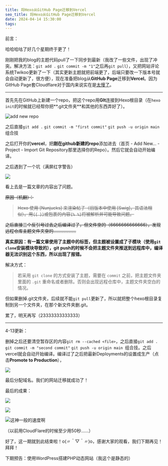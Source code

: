 ```yaml
---
title: 将Hexo从GitHub Page迁移到Vercel
seo_title: 将Hexo从GitHub Page迁移到Vercel
date: 2024-04-14 15:30:00
tags:
---
```

前言：

哈哈哈咕了好几个星期终于更了！

刚刚把我的blog的主题代码pull了一下同步到最新（我改了一些文件，出现了冲突。解决方法：`git add .` `git commit -m "1"`之后再`git pull`），又把网站评论系统Twikoo更新了一下（其实更新主题就把前端更了，后端只要改一下版本号就会自动更新了，很方便），现在准备把blog从**GitHub Page**迁移到**Vercel**。因为GitHub Page套Cloudflare对于国内来说实在是<u>太慢了</u>。

------

首先先在GitHub上新建一个repo，把这个repo用**GIt**连接到Hexo根目录（在`hexo init`的时候就已经帮你把**.git文件夹**和其他的东西弄好了）。

![add new repo](https://pic.imgdb.cn/item/6619329168eb935713c570c3.png)

之后直接`git add .` `git commit -m "first commit"` `git push -u origin main `组合技

之后打开你的**vercel**，把**刚在github新建的repo**添加进去（首页 - Add New... - Project - Import Git Repository那里选择你的Repo）。然后它就会自动开始编译。

之后遇到了一个坑（满屏红字警告）

![](https://pic.imgdb.cn/item/6619374968eb935713cbd57d.png)

看上去是一篇文章的内容出了问题。

~~原因（机翻）：~~

> ~~Hexo 使用 [Nunjucks] 来渲染帖子（旧版本中使用 [Swig]，其语法相似）。用`{{ }}`或包裹的内容`{% %}`将被解析并可能导致问题。~~

~~之后直接三个反引号过去之后编译过了，但文件空的（6666666666666），发现远程仓库主题文件夹空的………………~~

**真实原因：有一篇文章使用了主题中的标签，但主题被设置成了子模块（使用`git clone`安装模块导致的），git push的时候不会把主题文件夹推送到远程库中，编译器无法识别这个东西，所以出现了报错。**

解决方式：

> 若采用 `git clone` 的方式安装了主题，需要在 `commit` 之前，把主题文件夹里面的 `.git` 重命名或者删除。否则会出现远程仓库中，主题文件夹空白的情况。

但如果删掉.git文件夹，后续就不能`git pull`更新了，所以就把整个hexo根目录复制到另一个文件夹，在那个新文件夹删.git。

累了，明天再写（23333333333333）

------

4-13更新：

删掉之后还要清空暂存区的内容`git rm --cached <file>`，之后直接`git add .` `git commit -m "second commit"` `git push -u origin main `组合技。之后vercel就会自动开始编译。编译过了之后把最新Deployments的设置成生产（点击**Promote to Production**），

![](https://pic.imgdb.cn/item/661a5f2b68eb9357136b3e94.png)

最后分配域名。我们的网站迁移就成功了！

最后的成果：

![](https://pic.imgdb.cn/item/661b708868eb935713c1a8d2.png)

![](https://pic.imgdb.cn/item/661b709868eb935713c1c2eb.png)

![这神一般的速度啊](https://pic.imgdb.cn/item/661b710b68eb935713c3e37f.png)

（以前用CloudFlare的时候至少用50秒……）

好了，这一期就到此结束啦！o(〃＾▽＾〃)o，感谢大家的观看，我们下期再见！拜拜！



下期预告：使用WordPress搭建PHP动态网站（我这个是静态的）